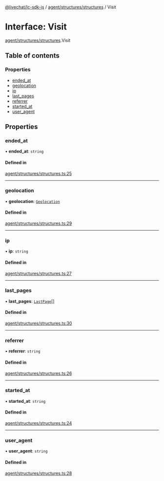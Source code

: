 [@livechat/lc-sdk-js](../README.md) / [agent/structures/structures](../modules/agent_structures_structures.md) / Visit

# Interface: Visit

[agent/structures/structures](../modules/agent_structures_structures.md).Visit

## Table of contents

### Properties

- [ended\_at](agent_structures_structures.Visit.md#ended_at)
- [geolocation](agent_structures_structures.Visit.md#geolocation)
- [ip](agent_structures_structures.Visit.md#ip)
- [last\_pages](agent_structures_structures.Visit.md#last_pages)
- [referrer](agent_structures_structures.Visit.md#referrer)
- [started\_at](agent_structures_structures.Visit.md#started_at)
- [user\_agent](agent_structures_structures.Visit.md#user_agent)

## Properties

### ended\_at

• **ended\_at**: `string`

#### Defined in

[agent/structures/structures.ts:25](https://github.com/livechat/lc-sdk-js/blob/1fa827f/src/agent/structures/structures.ts#L25)

___

### geolocation

• **geolocation**: [`Geolocation`](agent_structures_structures.Geolocation.md)

#### Defined in

[agent/structures/structures.ts:29](https://github.com/livechat/lc-sdk-js/blob/1fa827f/src/agent/structures/structures.ts#L29)

___

### ip

• **ip**: `string`

#### Defined in

[agent/structures/structures.ts:27](https://github.com/livechat/lc-sdk-js/blob/1fa827f/src/agent/structures/structures.ts#L27)

___

### last\_pages

• **last\_pages**: [`LastPage`](agent_structures_structures.LastPage.md)[]

#### Defined in

[agent/structures/structures.ts:30](https://github.com/livechat/lc-sdk-js/blob/1fa827f/src/agent/structures/structures.ts#L30)

___

### referrer

• **referrer**: `string`

#### Defined in

[agent/structures/structures.ts:26](https://github.com/livechat/lc-sdk-js/blob/1fa827f/src/agent/structures/structures.ts#L26)

___

### started\_at

• **started\_at**: `string`

#### Defined in

[agent/structures/structures.ts:24](https://github.com/livechat/lc-sdk-js/blob/1fa827f/src/agent/structures/structures.ts#L24)

___

### user\_agent

• **user\_agent**: `string`

#### Defined in

[agent/structures/structures.ts:28](https://github.com/livechat/lc-sdk-js/blob/1fa827f/src/agent/structures/structures.ts#L28)
